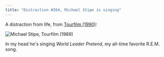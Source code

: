 ```yaml
---
title: "Distraction #264, Michael Stipe is singing"
---
```


A distraction from life, from [Tourfilm (1990)](http://www.imdb.com/title/tt0163349/):

![Michael Stipe, Tourfilm (1989)](http://i.imgur.com/h8IOqlR.png)

In my head he's singing *World Leader Pretend*, my all-time favorite R.E.M. song.
